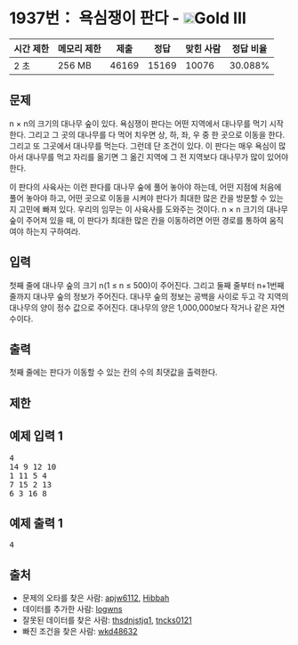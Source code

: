 # 1937번： 욕심쟁이 판다 - <img src="https://static.solved.ac/tier_small/13.svg" style="height:20px" />Gold III


| 시간 제한 | 메모리 제한 | 제출 | 정답 | 맞힌 사람 | 정답 비율 |
| --- | --- | --- | --- | --- | --- |
| 2 초 | 256 MB | 46169 | 15169 | 10076 | 30.088% |


## 문제


n × n의 크기의 대나무 숲이 있다. 욕심쟁이 판다는 어떤 지역에서 대나무를 먹기 시작한다. 그리고 그 곳의 대나무를 다 먹어 치우면 상, 하, 좌, 우 중 한 곳으로 이동을 한다. 그리고 또 그곳에서 대나무를 먹는다. 그런데 단 조건이 있다. 이 판다는 매우 욕심이 많아서 대나무를 먹고 자리를 옮기면 그 옮긴 지역에 그 전 지역보다 대나무가 많이 있어야 한다.

이 판다의 사육사는 이런 판다를 대나무 숲에 풀어 놓아야 하는데, 어떤 지점에 처음에 풀어 놓아야 하고, 어떤 곳으로 이동을 시켜야 판다가 최대한 많은 칸을 방문할 수 있는지 고민에 빠져 있다. 우리의 임무는 이 사육사를 도와주는 것이다. n × n 크기의 대나무 숲이 주어져 있을 때, 이 판다가 최대한 많은 칸을 이동하려면 어떤 경로를 통하여 움직여야 하는지 구하여라.




## 입력


첫째 줄에 대나무 숲의 크기 n(1 ≤ n ≤ 500)이 주어진다. 그리고 둘째 줄부터 n+1번째 줄까지 대나무 숲의 정보가 주어진다. 대나무 숲의 정보는 공백을 사이로 두고 각 지역의 대나무의 양이 정수 값으로 주어진다. 대나무의 양은 1,000,000보다 작거나 같은 자연수이다.




## 출력


첫째 줄에는 판다가 이동할 수 있는 칸의 수의 최댓값을 출력한다.




## 제한




## 예제 입력 1


<pre>4
14 9 12 10
1 11 5 4
7 15 2 13
6 3 16 8
</pre>


## 예제 출력 1


<pre>4
</pre>






## 출처


- 문제의 오타를 찾은 사람: [apjw6112](/user/apjw6112), [Hibbah](/user/Hibbah)
- 데이터를 추가한 사람: [logwns](/user/logwns)
- 잘못된 데이터를 찾은 사람: [thsdnjstjq1](/user/thsdnjstjq1), [tncks0121](/user/tncks0121)
- 빠진 조건을 찾은 사람: [wkd48632](/user/wkd48632)




